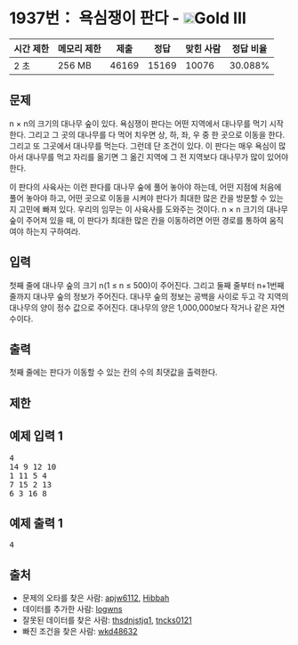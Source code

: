 # 1937번： 욕심쟁이 판다 - <img src="https://static.solved.ac/tier_small/13.svg" style="height:20px" />Gold III


| 시간 제한 | 메모리 제한 | 제출 | 정답 | 맞힌 사람 | 정답 비율 |
| --- | --- | --- | --- | --- | --- |
| 2 초 | 256 MB | 46169 | 15169 | 10076 | 30.088% |


## 문제


n × n의 크기의 대나무 숲이 있다. 욕심쟁이 판다는 어떤 지역에서 대나무를 먹기 시작한다. 그리고 그 곳의 대나무를 다 먹어 치우면 상, 하, 좌, 우 중 한 곳으로 이동을 한다. 그리고 또 그곳에서 대나무를 먹는다. 그런데 단 조건이 있다. 이 판다는 매우 욕심이 많아서 대나무를 먹고 자리를 옮기면 그 옮긴 지역에 그 전 지역보다 대나무가 많이 있어야 한다.

이 판다의 사육사는 이런 판다를 대나무 숲에 풀어 놓아야 하는데, 어떤 지점에 처음에 풀어 놓아야 하고, 어떤 곳으로 이동을 시켜야 판다가 최대한 많은 칸을 방문할 수 있는지 고민에 빠져 있다. 우리의 임무는 이 사육사를 도와주는 것이다. n × n 크기의 대나무 숲이 주어져 있을 때, 이 판다가 최대한 많은 칸을 이동하려면 어떤 경로를 통하여 움직여야 하는지 구하여라.




## 입력


첫째 줄에 대나무 숲의 크기 n(1 ≤ n ≤ 500)이 주어진다. 그리고 둘째 줄부터 n+1번째 줄까지 대나무 숲의 정보가 주어진다. 대나무 숲의 정보는 공백을 사이로 두고 각 지역의 대나무의 양이 정수 값으로 주어진다. 대나무의 양은 1,000,000보다 작거나 같은 자연수이다.




## 출력


첫째 줄에는 판다가 이동할 수 있는 칸의 수의 최댓값을 출력한다.




## 제한




## 예제 입력 1


<pre>4
14 9 12 10
1 11 5 4
7 15 2 13
6 3 16 8
</pre>


## 예제 출력 1


<pre>4
</pre>






## 출처


- 문제의 오타를 찾은 사람: [apjw6112](/user/apjw6112), [Hibbah](/user/Hibbah)
- 데이터를 추가한 사람: [logwns](/user/logwns)
- 잘못된 데이터를 찾은 사람: [thsdnjstjq1](/user/thsdnjstjq1), [tncks0121](/user/tncks0121)
- 빠진 조건을 찾은 사람: [wkd48632](/user/wkd48632)




